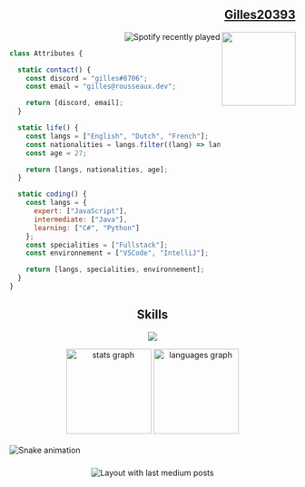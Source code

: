 
<div align="right">
  <h2 align="right" ><a href="https://github.com/gilles20393">Gilles20393</a></h2>
  <img align="right" width="130" src="https://imgflip.com/embed/7k2hwb" />
  <img src="https://spotify-recently-played-readme.vercel.app/api?user=117959997&count=50&width=375" alt="Spotify recently played"  />
</div>


```JavaScript
class Attributes {

  static contact() {
    const discord = "gilles#8706";
    const email = "gilles@rousseaux.dev";

    return [discord, email];
  }

  static life() {
    const langs = ["English", "Dutch", "French"];
    const nationalities = langs.filter((lang) => lang !== "English" && lang !== "Dutch").concat("Belgium");
    const age = 27;

    return [langs, nationalities, age];
  }

  static coding() {
    const langs = {
      expert: ["JavaScript"],
      intermediate: ["Java"],
      learning: ["C#", "Python"]
    };
    const specialities = ["Fullstack"];
    const environnement = ["VSCode", "IntelliJ"];

    return [langs, specialities, environnement];
  }
}
```

<h2 align="center">Skills </h2>

<p align="center">
  <a href="https://skillicons.dev">
    <img src="https://skillicons.dev/icons?i=idea,vscode,js,ts,cs,java,react,spring,css,html" />
  </a>
</p>

<div align="center">
  <img src="https://github-readme-stats.vercel.app/api?username=gilles20393&hide_title=false&hide_rank=false&show_icons=true&include_all_commits=true&count_private=true&disable_animations=false&theme=dracula&locale=en&hide_border=false" height="150" alt="stats graph"  />
  <img src="https://github-readme-stats.vercel.app/api/top-langs?username=gilles20393&locale=en&hide_title=false&layout=compact&card_width=320&langs_count=5&theme=dracula&hide_border=false" height="150" alt="languages graph"  />
</div>

<br clear="both">

<img src="https://raw.githubusercontent.com/gilles20393/gilles20393/output/snake.svg" alt="Snake animation" />

###



###

<div align="center">
  <img src="https://github-read-medium-git-main.pahlevikun.vercel.app/latest?limit=4" alt="Layout with last medium posts"  />
</div>


